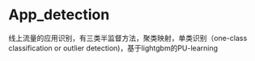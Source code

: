 # App_detection
线上流量的应用识别，有三类半监督方法，聚类映射，单类识别（one-class classification or outlier detection)，基于lightgbm的PU-learning
